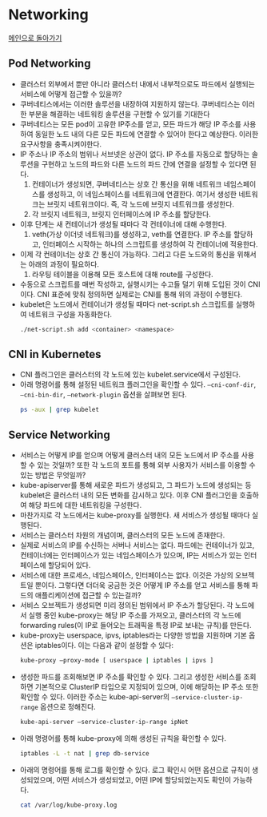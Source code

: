 # Networking

[메인으로 돌아가기](../../README.md)

## Pod Networking

- 클러스터 외부에서 뿐만 아니라 클러스터 내에서 내부적으로도 파드에서 실행되는 서비스에 어떻게 접근할 수 있을까?
- 쿠버네티스에서는 이러한 솔루션을 내장하여 지원하지 않는다. 쿠버네티스는 이러한 부분을 해결하는 네트워킹 솔루션을 구현할 수 있기를 기대한다
- 쿠버네티스는 모든 pod이 고유한 IP주소를 얻고, 모든 파드가 해당 IP 주소를 사용하여 동일한 노드 내의 다른 모든 파드에 연결할 수 있어야 한다고 예상한다. 이러한 요구사항을 충족시켜야한다.
- IP 주소나 IP 주소의 범위나 서브넷은 상관이 없다. IP 주소를 자동으로 할당하는 솔루션을 구현하고 노드의 파드와 다른 노드의 파드 간에 연결을 설정할 수 있다면 된다.
  1. 컨테이너가 생성되면, 쿠버네티스는 상호 간 통신을 위해 네트워크 네임스페이스를 생성하고, 이 네임스페이스를 네트워크에 연결한다. 여기서 생성한 네트워크는 브릿지 네트워크이다. 즉, 각 노드에 브릿지
     네트워크를 생성한다.
  2. 각 브릿지 네트워크, 브릿지 인터페이스에 IP 주소를 할당한다.
- 이후 단계는 새 컨테이너가 생성될 때마다 각 컨테이너에 대해 수행한다.
  1. veth(가상 이더넷 네트워크)를 생성하고, veth를 연결한다. IP 주소를 할당하고, 인터페이스 시작하는 하나의 스크립트를 생성하여 각 컨테이너에 적용한다.
- 이제 각 컨테이너는 상호 간 통신이 가능하다. 그리고 다른 노드와의 통신을 위해서는 아래의 과정이 필요하다.
  1. 라우팅 테이블을 이용해 모든 호스트에 대해 route를 구성한다.
- 수동으로 스크립트를 매번 작성하고, 실행시키는 수고들 덜기 위해 도입된 것이 CNI이다. CNI 표준에 맞춰 정의하면 실제로는 CNI를 통해 위의 과정이 수행된다.
- kubelet은 노드에서 컨테이너가 생성될 때마다 net-script.sh 스크립트를 실행하여 네트워크 구성을 자동화한다.
  ```bash
  ./net-script.sh add <container> <namespace>
  ```

## CNI in Kubernetes

- CNI 플러그인은 클러스터의 각 노드에 있는 kubelet.service에서 구성된다.
- 아래 명령어를 통해 설정된 네트워크 플러그인을 확인할 수 있다. `—cni-conf-dir`, `—cni-bin-dir`, `—network-plugin` 옵션을 살펴보면 된다.
  ```bash
  ps -aux | grep kubelet
  ```

## Service Networking

- 서비스는 어떻게 IP를 얻으며 어떻게 클러스터 내의 모든 노드에서 IP 주소를 사용할 수 있는 것일까? 또한 각 노드의 포트를 통해 외부 사용자가 서비스를 이용할 수 있는 방법은 무엇일까?
- kube-apiserver를 통해 새로운 파드가 생성되고, 그 파드가 노드에 생성되는 등 kubelet은 클러스터 내의 모든 변화를 감시하고 있다. 이후 CNI 플러그인을 호출하여 해당 파드에 대한 네트워킹을
  구성한다.
- 마찬가지로 각 노드에서는 kube-proxy를 실행한다. 새 서비스가 생성될 때마다 실행된다.
- 서비스는 클러스터 차원의 개념이며, 클러스터의 모든 노드에 존재한다.
- 실제로 서비스의 IP를 수신하는 서버나 서비스는 없다. 파드에는 컨테이너가 있고, 컨테이너에는 인터페이스가 있는 네임스페이스가 있으며, IP는 서비스가 있는 인터페이스에 할당되어 있다.
- 서비스에 대한 프로세스, 네임스페이스, 인터페이스는 없다. 이것은 가상의 오브젝트일 뿐이다. 그렇다면 더더욱 궁금한 것은 어떻게 IP 주소를 얻고 서비스를 통해 파드의 애플리케이션에 접근할 수 있는걸까?
- 서비스 오브젝트가 생성되면 미리 정의된 범위에서 IP 주소가 할당된다. 각 노드에서 실행 중인 kube-proxy는 해당 IP 주소를 가져오고, 클러스터의 각 노드에 forwarding rules(이 IP로
  들어오는 트래픽을 특정 IP로 보내는 규칙)를 만든다.
- kube-proxy는 userspace, ipvs, iptables라는 다양한 방법을 지원하며 기본 옵션은 iptables이다. 이는 다음과 같이 설정할 수 있다:
  ```bash
  kube-proxy —proxy-mode [ userspace | iptables | ipvs ]
  ```
- 생성한 파드를 조회해보면 IP 주소를 확인할 수 있다. 그리고 생성한 서비스를 조회하면 기본적으로 ClusterIP 타입으로 지정되어 있으며, 이에 해당하는 IP 주소 또한 확인할 수 있다. 이러한 주소는
  kube-api-server의 `—service-cluster-ip-range` 옵션으로 정해진다.
  ```bash
  kube-api-server —service-cluster-ip-range ipNet
  ```
- 아래 명령어를 통해 kube-proxy에 의해 생성된 규칙을 확인할 수 있다.
  ```bash
  iptables -L -t nat | grep db-service
  ```
- 아래의 명령어를 통해 로그를 확인할 수 있다. 로그 확인시 어떤 옵션으로 규칙이 생성되었으며, 어떤 서비스가 생성되었고, 어떤 IP에 할당되었는지도 확인이 가능하다.
  ```bash
  cat /var/log/kube-proxy.log
  ```
